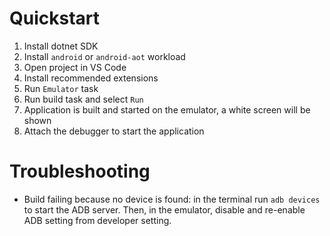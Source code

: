 # Quickstart
1. Install dotnet SDK
1. Install `android` or `android-aot` workload
1. Open project in VS Code
1. Install recommended extensions
1. Run `Emulator` task
1. Run build task and select `Run`
1. Application is built and started on the emulator, a white screen will be shown
1. Attach the debugger to start the application

# Troubleshooting
- Build failing because no device is found: in the terminal run `adb devices` to start the ADB server. Then, in the emulator, disable and re-enable ADB setting from developer setting.